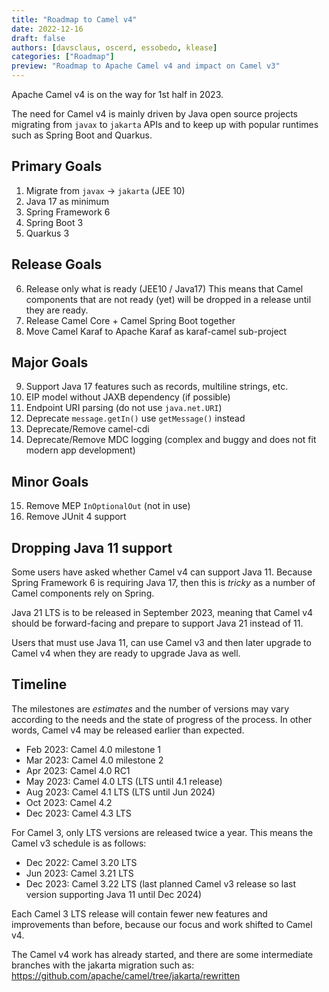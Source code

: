 ```yaml
---
title: "Roadmap to Camel v4"
date: 2022-12-16
draft: false
authors: [davsclaus, oscerd, essobedo, klease]
categories: ["Roadmap"]
preview: "Roadmap to Apache Camel v4 and impact on Camel v3"
---
```


Apache Camel v4 is on the way for 1st half in 2023.

The need for Camel v4 is mainly driven by Java open source projects migrating from `javax` to `jakarta` APIs
and to keep up with popular runtimes such as Spring Boot and Quarkus.

## Primary Goals 
1. Migrate from `javax` -> `jakarta` (JEE 10)
2. Java 17 as minimum
3. Spring Framework 6
4. Spring Boot 3
5. Quarkus 3

## Release Goals
6. Release only what is ready (JEE10 / Java17)
   This means that Camel components that are not ready (yet) will be dropped in a release until they are ready.
7. Release Camel Core + Camel Spring Boot together
8. Move Camel Karaf to Apache Karaf as karaf-camel sub-project 

## Major Goals
9. Support Java 17 features such as records, multiline strings, etc.
10. EIP model without JAXB dependency (if possible)
11. Endpoint URI parsing (do not use `java.net.URI`)
12. Deprecate `message.getIn()` use `getMessage()` instead
13. Deprecate/Remove camel-cdi
14. Deprecate/Remove MDC logging (complex and buggy and does not fit modern app development)

## Minor Goals
15. Remove MEP `InOptionalOut` (not in use)
16. Remove JUnit 4 support

## Dropping Java 11 support 

Some users have asked whether Camel v4 can support Java 11. Because Spring Framework 6 is
requiring Java 17, then this is _tricky_ as a number of Camel components rely on Spring.

Java 21 LTS is to be released in September 2023, meaning that Camel v4
should be forward-facing and prepare to support Java 21 instead of 11. 

Users that must use Java 11, can use Camel v3 and then later
upgrade to Camel v4 when they are ready to upgrade Java as well.

## Timeline

The milestones are _estimates_ and the number of versions may vary according to the needs and the state of progress of the process. In other words, Camel v4 may be released earlier than expected.

- Feb 2023: Camel 4.0 milestone 1
- Mar 2023: Camel 4.0 milestone 2
- Apr 2023: Camel 4.0 RC1
- May 2023: Camel 4.0 LTS (LTS until 4.1 release)
- Aug 2023: Camel 4.1 LTS (LTS until Jun 2024)
- Oct 2023: Camel 4.2
- Dec 2023: Camel 4.3 LTS

For Camel 3, only LTS versions are released twice a year.
This means the Camel v3 schedule is as follows:

- Dec 2022: Camel 3.20 LTS
- Jun 2023: Camel 3.21 LTS
- Dec 2023: Camel 3.22 LTS (last planned Camel v3 release so last version supporting Java 11 until Dec 2024)
 
Each Camel 3 LTS release will contain fewer new features and improvements than before, 
because our focus and work shifted to Camel v4.

The Camel v4 work has already started, and there are some intermediate branches
with the jakarta migration such as: https://github.com/apache/camel/tree/jakarta/rewritten

